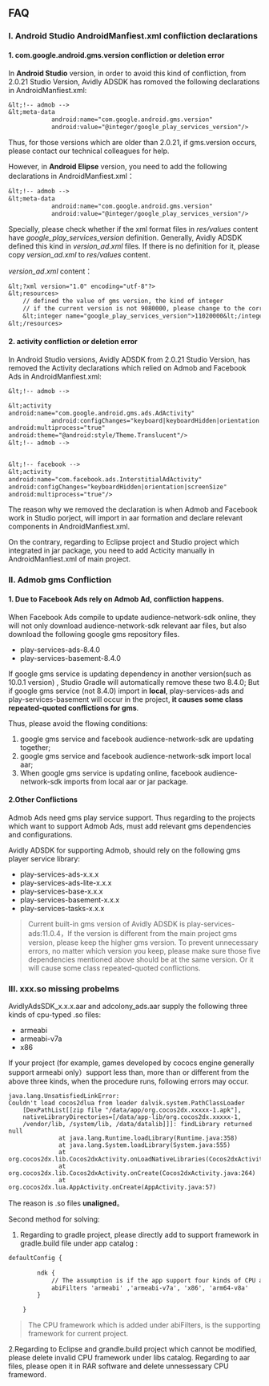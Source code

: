 ## FAQ

### I. Android Studio AndroidManfiest.xml confliction declarations

#### 1. com.google.android.gms.version confliction or deletion error
In **Android Studio** version, in order to avoid this kind of confliction, from 2.0.21 Studio Version, Avidly ADSDK has romoved the following declarations in AndroidManfiest.xml:
```asp
&lt;!-- admob -->
&lt;meta-data
            android:name="com.google.android.gms.version"
            android:value="@integer/google_play_services_version"/>
```
Thus, for those versions which are older than 2.0.21, if gms.version occurs, please contact our technical colleagues for help.

However, in **Android Elipse** version, you need to add the following declarations in AndroidManfiest.xml：
```asp
&lt;!-- admob -->
&lt;meta-data
            android:name="com.google.android.gms.version"
            android:value="@integer/google_play_services_version"/>
```
Specially, please check whether if the xml format files in *res/values* content have *google_play_services_version* definition. Generally, Avidly ADSDK defined this kind in *version_ad.xml* files. If there is no definition for it, please copy *version_ad.xml* to *res/values* content.

*version_ad.xml* content：
```asp
&lt;?xml version="1.0" encoding="utf-8"?>
&lt;resources>
	// defined the value of gms version, the kind of integer
	// if the current version is not 9080000, please change to the correct version.
    &lt;integer name="google_play_services_version">11020000&lt;/integer>
&lt;/resources>
```

#### 2. activity confliction or deletion error
In Android Studio versions, Avidly ADSDK from 2.0.21 Studio Version,  has removed the Activity declarations which relied on Admob and Facebook Ads in AndroidManfiest.xml:
```asp
&lt;!-- admob -->

&lt;activity
android:name="com.google.android.gms.ads.AdActivity"
            android:configChanges="keyboard|keyboardHidden|orientation|screenLayout|uiMode|screenSize|smallestScreenSize"
android:multiprocess="true"
android:theme="@android:style/Theme.Translucent"/>
&lt;!-- admob -->


&lt;!-- facebook -->
&lt;activity
android:name="com.facebook.ads.InterstitialAdActivity"
android:configChanges="keyboardHidden|orientation|screenSize"
android:multiprocess="true"/>
```

The reason why we removed the declaration is when Admob and Facebook work in Studio porject, will import in aar formation and declare relevant components in AndroidManfiest.xml.

On the contrary, regarding to Eclipse project and Studio project which integrated in jar package, you need to add Acticity manually in AndroidManfiest.xml of main project.

### II. Admob gms Confliction

#### 1. Due to Facebook Ads rely on Admob Ad, confliction happens.
When Facebook Ads compile to update audience-network-sdk online, they will not only download audience-network-sdk relevant aar files, but also download the following google gms repository files. 
- play-services-ads-8.4.0
- play-services-basement-8.4.0

If google gms service is updating dependency in another version(such as 10.0.1 version) , Studio Gradle will automatically remove these two 8.4.0; But if google gms service (not 8.4.0) import in **local**, play-services-ads and play-services-basement will occur in the project, **it causes some class repeated-quoted conflictions for gms**.

Thus, please avoid the flowing conditions:
1. google gms service and facebook audience-network-sdk are updating together;
2. google gms service and facebook audience-network-sdk import local aar;
3. When google gms service is updating online, facebook audience-network-sdk imports from local aar or jar package. 

#### 2.Other Conflictions

Admob Ads need gms play service support. Thus regarding to the projects which want to support Admob Ads, must add relevant gms dependencies and configurations.

Avidly ADSDK for supporting Admob, should rely on the following gms player service library:
- play-services-ads-x.x.x
- play-services-ads-lite-x.x.x
- play-services-base-x.x.x
- play-services-basement-x.x.x
- play-services-tasks-x.x.x

> Current built-in gms version of Avidly ADSDK is play-services-ads:11.0.4，If the version is different from the main project gms version, please keep the higher gms version. To prevent unnecessary errors, no matter which version you keep, please make sure those five dependencies mentioned above should be at the same version. Or it will cause some class repeated-quoted conflictions.


### III. xxx.so missing probelms
AvidlyAdsSDK_x.x.x.aar and adcolony_ads.aar supply the following three kinds of cpu-typed .so files:
- armeabi
- armeabi-v7a
- x86

If your project (for example, games developed by cococs engine generally support armeabi only）support less than, more than or different from the above three kinds, when the procedure runs, following errors may occur.



```
java.lang.UnsatisfiedLinkError:
Couldn't load cocos2dlua from loader dalvik.system.PathClassLoader
    [DexPathList[[zip file "/data/app/org.cocos2dx.xxxxx-1.apk"],
    nativeLibraryDirectories=[/data/app-lib/org.cocos2dx.xxxxx-1, 
    /vendor/lib, /system/lib, /data/datalib]]]: findLibrary returned null
              at java.lang.Runtime.loadLibrary(Runtime.java:358)
              at java.lang.System.loadLibrary(System.java:555)
              at org.cocos2dx.lib.Cocos2dxActivity.onLoadNativeLibraries(Cocos2dxActivity.java:248)
              at org.cocos2dx.lib.Cocos2dxActivity.onCreate(Cocos2dxActivity.java:264)
              at org.cocos2dx.lua.AppActivity.onCreate(AppActivity.java:57)

```
The reason is .so files **unaligned**。

Second method for solving:
1. Regarding to gradle project, please directly add to support framework in gradle.build file under app catalog :
```asp
defaultConfig {
 
        ndk {
            // The assumption is if the app support four kinds of CPU as followed
            abiFilters 'armeabi' ,'armeabi-v7a', 'x86', 'arm64-v8a'
        }

    }
```
> The CPU framework which is added under abiFilters, is the supporting framework for current project.

2.Regarding to Eclipse and grandle.build project which cannot be modified, please delete invalid CPU framework under libs catalog. Regarding to aar files, please open it in RAR software and delete unnessessary CPU frameword.




